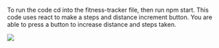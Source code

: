 To run the code cd into the fitness-tracker file, then run npm start.
This code uses react to make a steps and distance increment button. You are able to press a button to increase distance and steps taken.

<a href="https://codeclimate.com/github/GilbertTheCreator/Projects_Fixed/maintainability"><img src="https://api.codeclimate.com/v1/badges/110566c1abc31ab41425/maintainability" /></a>